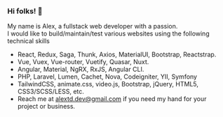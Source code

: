 ### Hi folks! 👋

My name is Alex, a fullstack web developer with a passion.
<br />
I would like to build/maintain/test various websites using the following technical skills

- React, Redux, Saga, Thunk, Axios, MaterialUI, Bootstrap, Reactstrap.
- Vue, Vuex, Vue-router, Vuetify, Quasar, Nuxt.
- Angular, Material, NgRX, RxJS, Angular CLI.
- PHP, Laravel, Lumen, Cachet, Nova, Codeigniter, YII, Symfony
- TailwindCSS, animate.css, video.js, Bootstrap, jQuery, HTML5, CSS3/SCSS/LESS, etc.
- Reach me at alextd.dev@gmail.com if you need my hand for your project or business.

